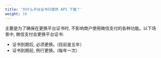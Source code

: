 ```yaml
---
title: '为什么平台证书只提供 API 下载？'
weight: 10
---
```


主要是为了确保在更换平台证书时, 不影响商户使用微信支付的各种功能。以下场景中, 微信支付会更换平台证书:

- 证书到期后, 必须更换。(目前是五年）
- 证书到期前, 例行更换。(每年一次）
